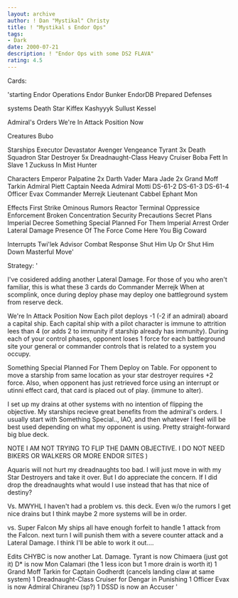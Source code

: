 ```yaml
---
layout: archive
author: ! Dan "Mystikal" Christy
title: ! "Mystikal s Endor Ops"
tags:
- Dark
date: 2000-07-21
description: ! "Endor Ops with some DS2 FLAVA"
rating: 4.5
---
```

Cards: 

'starting
Endor Operations
Endor
Bunker
EndorDB
Prepared Defenses

systems
Death Star
Kiffex
Kashyyyk
Sullust
Kessel

Admiral's Orders
We're In Attack Position Now

Creatures
Bubo

Starships
Executor
Devastator
Avenger
Vengeance
Tyrant
3x Death Squadron Star Destroyer
5x Dreadnaught-Class Heavy Cruiser
Boba Fett In Slave 1
Zuckuss In Mist Hunter

Characters
Emperor Palpatine
2x Darth Vader
Mara Jade
2x Grand Moff Tarkin
Admiral Piett
Captain Needa
Admiral Motti
DS-61-2
DS-61-3
DS-61-4
Officer Evax
Commander Merrejk
Lieutenant Cabbel
Ephant Mon

Effects
First Strike
Ominous Rumors
Reactor Terminal
Oppressice Enforcement
Broken Concentration
Security Precautions
Secret Plans
Imperial Decree
Something Special Planned For Them
Imperial Arrest Order
Lateral Damage
Presence Of The Force
Come Here You Big Coward

Interrupts
Twi'lek Advisor
Combat Response
Shut Him Up Or Shut Him Down
Masterful Move'

Strategy: '

I've cosidered adding another Lateral Damage. For those of you who aren't familiar, this is what these 3 cards do
Commander Merrejk When at scomplink, once during deploy phase may deploy one battleground system from reserve deck.

We're In Attack Position Now
Each pilot deploys -1 (-2 if an admiral) aboard a capital ship. Each capital ship with a pilot character is immune to attrition lees than 4 (or adds 2 to immunity if starship already has immunity). During each of your control phases, opponent loses 1 force for each battleground site your general or commander controls that is related to a system you occupy.

Something Special Planned For Them
Deploy on Table. For opponent to move a starship from same location as your star destroyer requires +2 force. Also, when opponent has just retrieved force using an interrupt or utinni effect card, that card is placed out of play. (immune to alter).

I set up my drains at other systems with no intention of flipping the objective. My starships recieve great benefits from the admiral's orders. I usually start with Something Special.., IAO, and then whatever I feel will be best used depending on what my opponent is using. Pretty straight-forward big blue deck.

NOTE I AM NOT TRYING TO FLIP THE DAMN OBJECTIVE. I DO NOT NEED BIKERS OR WALKERS OR MORE ENDOR SITES )

Aquaris will not hurt my dreadnaughts too bad. I will just move in with my Star Destroyers and take it over. But I do appreciate the concern. If I did drop the dreadnaughts what would I use instead that has that nice of destiny?

Vs. MWYHL
 I haven't had a problem vs. this deck. Even w/o the rumors I get nice drains but I think maybe 2 more systems will be in order.

vs. Super Falcon
My ships all have enough forfeit to handle 1 attack from the Falcon. next turn I will punish them with a severe counter attack and a Lateral Damage. I think I'll be able to work it out....

Edits
CHYBC is now another Lat. Damage.
Tyrant is now Chimaera (just got it)
D* is now Mon Calamari (the 1 less icon but 1 more drain is worth it)
1 Grand Moff Tarkin for Captain Godherdt (cancels landing claw at same system)
1 Dreadnaught-Class Cruiser for Dengar in Punishing 1
Officer Evax is now Admiral Chiraneu (sp?)
1 DSSD is now an Accuser	'